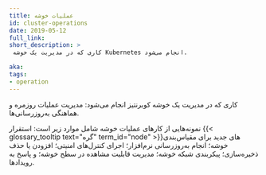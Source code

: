 ```yaml
---
title: عملیات خوشه
id: cluster-operations
date: 2019-05-12
full_link:
short_description: >
 کاری که در مدیریت یک خوشه Kubernetes انجام می‌شود.

aka:
tags:
- operation
---
```

 کاری که در مدیریت یک خوشه کوبرنتیز انجام می‌شود: مدیریت عملیات روزمره و هماهنگی به‌روزرسانی‌ها.

<!--more-->

نمونه‌هایی از کارهای عملیات خوشه شامل موارد زیر است: استقرار {{< glossary_tooltip text="گره" term_id="node" >}}های جدید برای مقیاس‌بندی خوشه؛ انجام به‌روزرسانی نرم‌افزار؛ اجرای کنترل‌های امنیتی؛ افزودن یا حذف ذخیره‌سازی؛ پیکربندی شبکه خوشه؛ مدیریت قابلیت مشاهده در سطح خوشه؛ و پاسخ به رویدادها.
